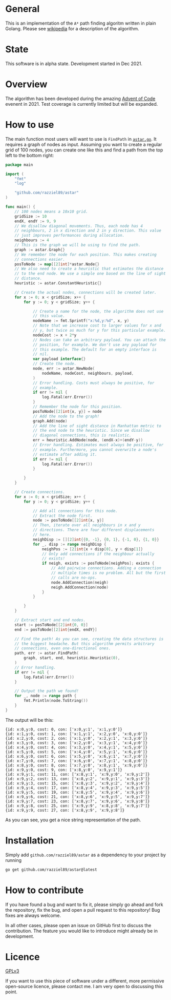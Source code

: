# General

This is an implementation of the `A*` path finding algoritm written in plain
Golang.
Please see [wikipedia](https://en.wikipedia.org/wiki/A*_search_algorithm) for a
description of the algorithm.

# State

This software is in alpha state.
Development started in Dec 2021.

# Overview

The algorithm has been developed during the amazing [Advent of
Code](https://adventofcode.com) evenent in 2021.
Test coverage is currently limited but will be expanded.

# How to use

The main function most users will want to use is `FindPath` in
[`astar.go`](./astar.go).
It requires a graph of nodes as input.
Assuming you want to create a regular grid of 100 nodes, you can create one like
this and find a path from the top left to the bottom right:

```go
package main

import (
	"fmt"
	"log"

	"github.com/razziel89/astar"
)

func main() {
	// 100 nodes means a 10x10 grid.
	gridSize := 10
	endX, endY := 9, 9
	// We disallow diagonal movements. Thus, each node has 4
	// neighbours, 2 in x direction and 2 in y direction. This value
	// just improves performances during allocation.
	neighbours := 4
	// This is the graph we will be using to find the path.
	graph := astar.Graph{}
	// We remember the node for each position. This makes creating
	// connections easier.
	posToNode := map[[2]int]*astar.Node{}
	// We also need to create a heuristic that estimates the distance
	// to the end node. We use a simple one based on the line of sight
	// distance.
	heuristic := astar.ConstantHeuristic{}

	// Create the actual nodes, connections will be created later.
	for x := 0; x < gridSize; x++ {
		for y := 0; y < gridSize; y++ {

			// Create a name for the node, the algorithm does not use
			// this value.
			nodeName := fmt.Sprintf("x:%d,y:%d", x, y)
			// Note that we increase cost to larger values for x and
			// y, but twice as much for y for this particular example.
			nodeCost := x + 2*y
			// Nodes can take an arbitrary payload. You can attach the
			// position, for example. We don't use any payload for
			// this example. The default for an empty interface is
			// nil.
			var payload interface{}
			// Create the node.
			node, err := astar.NewNode(
				nodeName, nodeCost, neighbours, payload,
			)
			// Error handling. Costs must always be positive, for
			// example.
			if err != nil {
				log.Fatal(err.Error())
			}
			// Remember the node for this position.
			posToNode[[2]int{x, y}] = node
			// Add the node to the graph!
			graph.Add(node)
			// Add the line of sight distance in Manhattan metric to
			// the end node to the heuristic. Since we disallow
			// diagonal connections, this is realistic.
			err = heuristic.AddNode(node, (endX-x)+(endY-y))
			// Error handling. Estimates must always be positive, for
			// example. Furthermore, you cannot overwrite a node's
			// estimate after adding it.
			if err != nil {
				log.Fatal(err.Error())
			}

		}
	}

	// Create connections.
	for x := 0; x < gridSize; x++ {
		for y := 0; y < gridSize; y++ {

			// Add all connections for this node.
			// Extract the node first.
			node := posToNode[[2]int{x, y}]
			// Then, iterate over all neighbours in x and y
			// directions. There are four different displacements
			// here.
			neighDisp := [][2]int{{0, -1}, {0, 1}, {-1, 0}, {1, 0}}
			for _, disp := range neighDisp {
				neighPos := [2]int{x + disp[0], y + disp[1]}
				// Only add connections if the neighbour actually
				// exists!
				if neigh, exists := posToNode[neighPos]; exists {
					// Add pairwise connections. Adding a connection
					// multiple times is no problem. All but the first
					// calls are no-ops.
					node.AddConnection(neigh)
					neigh.AddConnection(node)
				}
			}

		}
	}

	// Extract start and end nodes.
	start := posToNode[[2]int{0, 0}]
	end := posToNode[[2]int{endX, endY}]

	// Find the path! As you can see, creating the data structures is
	// the biggest headache. But this algorithm permits arbitrary
	// connections, even one-directional ones.
	path, err := astar.FindPath(
		graph, start, end, heuristic.Heuristic(0),
	)
	// Error handling.
	if err != nil {
		log.Fatal(err.Error())
	}

	// Output the path we found!
	for _, node := range path {
		fmt.Println(node.ToString())
	}
}
```

The output will be this:

```
{id: x:0,y:0, cost: 0, con: ['x:0,y:1', 'x:1,y:0']}
{id: x:1,y:0, cost: 1, con: ['x:1,y:1', 'x:2,y:0', 'x:0,y:0']}
{id: x:2,y:0, cost: 2, con: ['x:1,y:0', 'x:2,y:1', 'x:3,y:0']}
{id: x:3,y:0, cost: 3, con: ['x:2,y:0', 'x:3,y:1', 'x:4,y:0']}
{id: x:4,y:0, cost: 4, con: ['x:3,y:0', 'x:4,y:1', 'x:5,y:0']}
{id: x:5,y:0, cost: 5, con: ['x:4,y:0', 'x:5,y:1', 'x:6,y:0']}
{id: x:6,y:0, cost: 6, con: ['x:5,y:0', 'x:6,y:1', 'x:7,y:0']}
{id: x:7,y:0, cost: 7, con: ['x:6,y:0', 'x:7,y:1', 'x:8,y:0']}
{id: x:8,y:0, cost: 8, con: ['x:7,y:0', 'x:8,y:1', 'x:9,y:0']}
{id: x:9,y:0, cost: 9, con: ['x:8,y:0', 'x:9,y:1']}
{id: x:9,y:1, cost: 11, con: ['x:8,y:1', 'x:9,y:0', 'x:9,y:2']}
{id: x:9,y:2, cost: 13, con: ['x:8,y:2', 'x:9,y:1', 'x:9,y:3']}
{id: x:9,y:3, cost: 15, con: ['x:8,y:3', 'x:9,y:2', 'x:9,y:4']}
{id: x:9,y:4, cost: 17, con: ['x:8,y:4', 'x:9,y:3', 'x:9,y:5']}
{id: x:9,y:5, cost: 19, con: ['x:8,y:5', 'x:9,y:4', 'x:9,y:6']}
{id: x:9,y:6, cost: 21, con: ['x:8,y:6', 'x:9,y:5', 'x:9,y:7']}
{id: x:9,y:7, cost: 23, con: ['x:8,y:7', 'x:9,y:6', 'x:9,y:8']}
{id: x:9,y:8, cost: 25, con: ['x:9,y:9', 'x:8,y:8', 'x:9,y:7']}
{id: x:9,y:9, cost: 27, con: ['x:8,y:9', 'x:9,y:8']}
```

As you can see, you get a nice string representation of the path.

# Installation

Simply add `github.com/razziel89/astar` as a dependency to your project by
running
```bash
go get github.com/razziel89/astar@latest
```

# How to contribute

If you have found a bug and want to fix it, please simply go ahead and fork the
repository, fix the bug, and open a pull request to this repository!
Bug fixes are always welcome.

In all other cases, please open an issue on GitHub first to discuss the
contribution.
The feature you would like to introduce might already be in development.

# Licence

[GPLv3](./LICENCE)

If you want to use this piece of software under a different, more permissive
open-source licence, please contact me.
I am very open to discussing this point.
